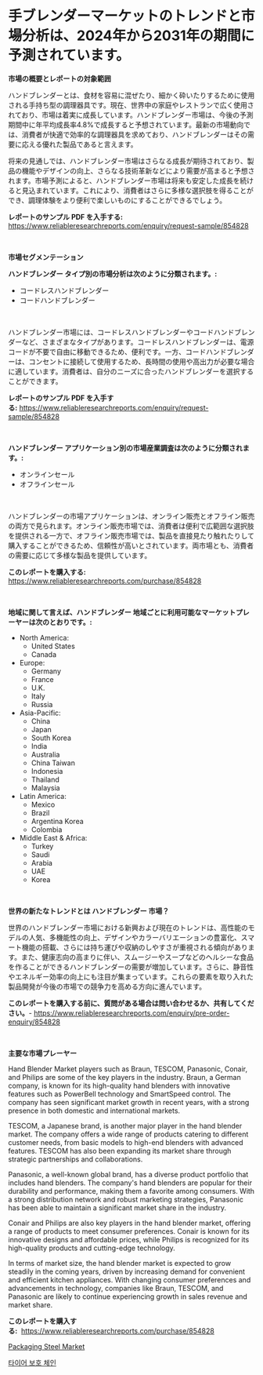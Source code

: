 <p><h1>手ブレンダーマーケットのトレンドと市場分析は、2024年から2031年の期間に予測されています。</h1></p><p><strong>市場の概要とレポートの対象範囲</strong></p>
<p><p>ハンドブレンダーとは、食材を容易に混ぜたり、細かく砕いたりするために使用される手持ち型の調理器具です。現在、世界中の家庭やレストランで広く使用されており、市場は着実に成長しています。ハンドブレンダー市場は、今後の予測期間中に年平均成長率4.8%で成長すると予想されています。最新の市場動向では、消費者が快適で効率的な調理器具を求めており、ハンドブレンダーはその需要に応える優れた製品であると言えます。</p><p>将来の見通しでは、ハンドブレンダー市場はさらなる成長が期待されており、製品の機能やデザインの向上、さらなる技術革新などにより需要が高まると予想されます。市場予測によると、ハンドブレンダー市場は将来も安定した成長を続けると見込まれています。これにより、消費者はさらに多様な選択肢を得ることができ、調理体験をより便利で楽しいものにすることができるでしょう。</p></p>
<p><strong>レポートのサンプル PDF を入手する:</strong> <a href="https://www.reliableresearchreports.com/enquiry/request-sample/854828">https://www.reliableresearchreports.com/enquiry/request-sample/854828</a></p>
<p>&nbsp;</p>
<p><strong>市場セグメンテーション</strong></p>
<p><strong>ハンドブレンダー タイプ別の市場分析は次のように分類されます。:</strong></p>
<p><ul><li>コードレスハンドブレンダー</li><li>コードハンドブレンダー</li></ul></p>
<p>&nbsp;</p>
<p><p>ハンドブレンダー市場には、コードレスハンドブレンダーやコードハンドブレンダーなど、さまざまなタイプがあります。コードレスハンドブレンダーは、電源コードが不要で自由に移動できるため、便利です。一方、コードハンドブレンダーは、コンセントに接続して使用するため、長時間の使用や高出力が必要な場合に適しています。消費者は、自分のニーズに合ったハンドブレンダーを選択することができます。</p></p>
<p><strong>レポートのサンプル PDF を入手する:</strong>&nbsp;<a href="https://www.reliableresearchreports.com/enquiry/request-sample/854828">https://www.reliableresearchreports.com/enquiry/request-sample/854828</a></p>
<p>&nbsp;</p>
<p><strong> ハンドブレンダー アプリケーション別の市場産業調査は次のように分類されます。:</strong></p>
<p><ul><li>オンラインセール</li><li>オフラインセール</li></ul></p>
<p>&nbsp;</p>
<p><p>ハンドブレンダーの市場アプリケーションは、オンライン販売とオフライン販売の両方で見られます。オンライン販売市場では、消費者は便利で広範囲な選択肢を提供される一方で、オフライン販売市場では、製品を直接見たり触れたりして購入することができるため、信頼性が高いとされています。両市場とも、消費者の需要に応じて多様な製品を提供しています。</p></p>
<p><strong>このレポートを購入する:</strong>&nbsp; <a href="https://www.reliableresearchreports.com/purchase/854828">https://www.reliableresearchreports.com/purchase/854828</a></p>
<p>&nbsp;</p>
<p><strong>地域に関して言えば、ハンドブレンダー 地域ごとに利用可能なマーケットプレーヤーは次のとおりです。:</strong></p>
<p><ul>
    <li>
        North America:
        <ul>
            <li>United States</li>
            <li>Canada</li>
        </ul>
    </li>
    <li>
        Europe:
        <ul>
            <li>Germany</li>
            <li>France</li>
            <li>U.K.</li>
            <li>Italy</li>
            <li>Russia</li>
        </ul>
    </li>
    <li>
        Asia-Pacific:
        <ul>
            <li>China</li>
            <li>Japan</li>
            <li>South Korea</li>
            <li>India</li>
            <li>Australia</li>
            <li>China Taiwan</li>
            <li>Indonesia</li>
            <li>Thailand</li>
            <li>Malaysia</li>
        </ul>
    </li>
    <li>
        Latin America:
        <ul>
            <li>Mexico</li>
            <li>Brazil</li>
            <li>Argentina Korea</li>
            <li>Colombia</li>
        </ul>
    </li>
    <li>
        Middle East & Africa:
        <ul>
            <li>Turkey</li>
            <li>Saudi</li>
            <li>Arabia</li>
            <li>UAE</li>
            <li>Korea</li>
        </ul>
    </li>
    </ul></p>
<p>&nbsp;</p>
<p><strong>世界の新たなトレンドとは ハンドブレンダー 市場？</strong></p>
<p><p>世界のハンドブレンダー市場における新興および現在のトレンドは、高性能のモデルの人気、多機能性の向上、デザインやカラーバリエーションの豊富化、スマート機能の搭載、さらには持ち運びや収納のしやすさが重視される傾向があります。また、健康志向の高まりに伴い、スムージーやスープなどのヘルシーな食品を作ることができるハンドブレンダーの需要が増加しています。さらに、静音性やエネルギー効率の向上にも注目が集まっています。これらの要素を取り入れた製品開発が今後の市場での競争力を高める方向に進んでいます。</p></p>
<p><strong>このレポートを購入する前に、質問がある場合は問い合わせるか、共有してください。</strong>- <a href="https://www.reliableresearchreports.com/enquiry/pre-order-enquiry/854828">https://www.reliableresearchreports.com/enquiry/pre-order-enquiry/854828</a></p>
<p>&nbsp;</p>
<p><strong>主要な市場プレーヤー</strong></p>
<p><p>Hand Blender Market players such as Braun, TESCOM, Panasonic, Conair, and Philips are some of the key players in the industry. Braun, a German company, is known for its high-quality hand blenders with innovative features such as PowerBell technology and SmartSpeed control. The company has seen significant market growth in recent years, with a strong presence in both domestic and international markets.</p><p>TESCOM, a Japanese brand, is another major player in the hand blender market. The company offers a wide range of products catering to different customer needs, from basic models to high-end blenders with advanced features. TESCOM has also been expanding its market share through strategic partnerships and collaborations.</p><p>Panasonic, a well-known global brand, has a diverse product portfolio that includes hand blenders. The company's hand blenders are popular for their durability and performance, making them a favorite among consumers. With a strong distribution network and robust marketing strategies, Panasonic has been able to maintain a significant market share in the industry.</p><p>Conair and Philips are also key players in the hand blender market, offering a range of products to meet consumer preferences. Conair is known for its innovative designs and affordable prices, while Philips is recognized for its high-quality products and cutting-edge technology.</p><p>In terms of market size, the hand blender market is expected to grow steadily in the coming years, driven by increasing demand for convenient and efficient kitchen appliances. With changing consumer preferences and advancements in technology, companies like Braun, TESCOM, and Panasonic are likely to continue experiencing growth in sales revenue and market share.</p></p>
<p><strong>このレポートを購入する:</strong>&nbsp;&nbsp;<a href="https://www.reliableresearchreports.com/purchase/854828">https://www.reliableresearchreports.com/purchase/854828</a></p>
<p><p><a href="https://summer-dogwood-3e9.notion.site/Packaging-Steel-Market-with-the-goal-of-estimating-the-market-size-and-future-growth-potential-of-va-a92c9a3f13d24c289cb4c44b16833a00">Packaging Steel Market</a></p><p><a href="https://github.com/RichardLueilwitz787/Market-Research-Report-List-1/blob/main/377376115735.md">타이어 보호 체인</a></p></p>